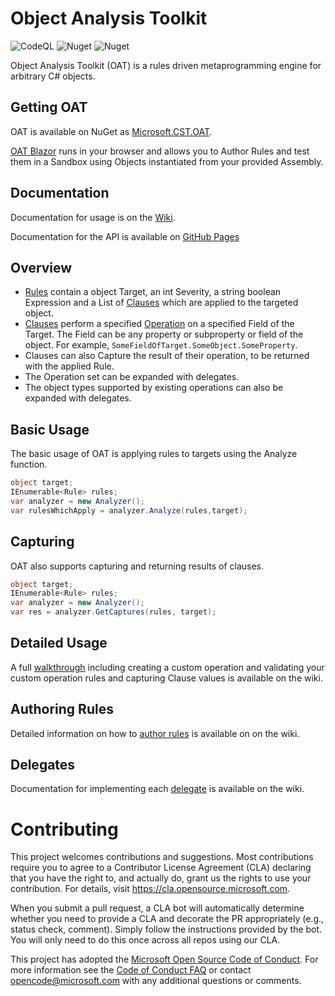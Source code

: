 # Object Analysis Toolkit
![CodeQL](https://github.com/microsoft/OAT/workflows/CodeQL/badge.svg) ![Nuget](https://img.shields.io/nuget/v/Microsoft.CST.OAT?link=https://www.nuget.org/packages/Microsoft.CST.OAT/&link=https://www.nuget.org/packages/Microsoft.CST.OAT/) ![Nuget](https://img.shields.io/nuget/dt/Microsoft.CST.OAT?link=https://www.nuget.org/packages/Microsoft.CST.OAT/&link=https://www.nuget.org/packages/Microsoft.CST.OAT/)

Object Analysis Toolkit (OAT) is a rules driven metaprogramming engine for arbitrary C# objects.

## Getting OAT
OAT is available on NuGet as [Microsoft.CST.OAT](https://www.nuget.org/packages/Microsoft.CST.OAT/).

[OAT Blazor](https://microsoft.github.io/OAT/Blazor/) runs in your browser and allows you to Author Rules and test them in a Sandbox using Objects instantiated from your provided Assembly.

## Documentation
Documentation for usage is on the [Wiki](https://github.com/microsoft/OAT/wiki).

Documentation for the API is available on [GitHub Pages](https://microsoft.github.io/OAT/api)

## Overview
* [Rules](https://microsoft.github.io/OAT/api/Microsoft.CST.OAT.Rule.html) contain a object Target, an int Severity, a string boolean Expression and a List of [Clauses](https://microsoft.github.io/OAT/api/Microsoft.CST.OAT.Clause.html) which are applied to the targeted object.
* [Clauses](https://microsoft.github.io/OAT/api/Microsoft.CST.OAT.Clause.html) perform a specified [Operation](https://microsoft.github.io/OAT/api/Microsoft.CST.OAT.Operation.html) on a specified Field of the Target.  The Field can be any property or subproperty or field of the object. For example, `SomeFieldOfTarget.SomeObject.SomeProperty`.
* Clauses can also Capture the result of their operation, to be returned with the applied Rule.
* The Operation set can be expanded with delegates.
* The object types supported by existing operations can also be expanded with delegates.

## Basic Usage

The basic usage of OAT is applying rules to targets using the Analyze function.

```csharp
object target;
IEnumerable<Rule> rules;
var analyzer = new Analyzer();
var rulesWhichApply = analyzer.Analyze(rules,target);
```

## Capturing

OAT also supports capturing and returning results of clauses.

```csharp
object target;
IEnumerable<Rule> rules;
var analyzer = new Analyzer();
var res = analyzer.GetCaptures(rules, target);
```

## Detailed Usage

A full [walkthrough](https://github.com/microsoft/OAT/wiki/Walkthrough) including creating a custom operation and validating your custom operation rules and capturing Clause values is available on the wiki.

## Authoring Rules

Detailed information on how to [author rules](https://github.com/microsoft/OAT/wiki/Authoring-Rules) is available on on the wiki.

## Delegates

Documentation for implementing each [delegate](https://github.com/microsoft/OAT/wiki/Delegates) is available on the wiki.

# Contributing

This project welcomes contributions and suggestions.  Most contributions require you to agree to a
Contributor License Agreement (CLA) declaring that you have the right to, and actually do, grant us
the rights to use your contribution. For details, visit https://cla.opensource.microsoft.com.

When you submit a pull request, a CLA bot will automatically determine whether you need to provide
a CLA and decorate the PR appropriately (e.g., status check, comment). Simply follow the instructions
provided by the bot. You will only need to do this once across all repos using our CLA.

This project has adopted the [Microsoft Open Source Code of Conduct](https://opensource.microsoft.com/codeofconduct/).
For more information see the [Code of Conduct FAQ](https://opensource.microsoft.com/codeofconduct/faq/) or
contact [opencode@microsoft.com](mailto:opencode@microsoft.com) with any additional questions or comments.
